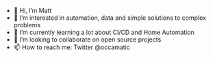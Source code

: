 - 👋 Hi, I’m Matt
- 👀 I’m interested in automation, data and simple solutions to complex problems
- 🌱 I’m currently learning a lot about CI/CD and Home Automation
- 💞️ I’m looking to collaborate on open source projects
- 📫 How to reach me: Twitter @occamatic

<!---
occamatic/occamatic is a ✨ special ✨ repository because its `README.md` (this file) appears on your GitHub profile.
You can click the Preview link to take a look at your changes.
--->
